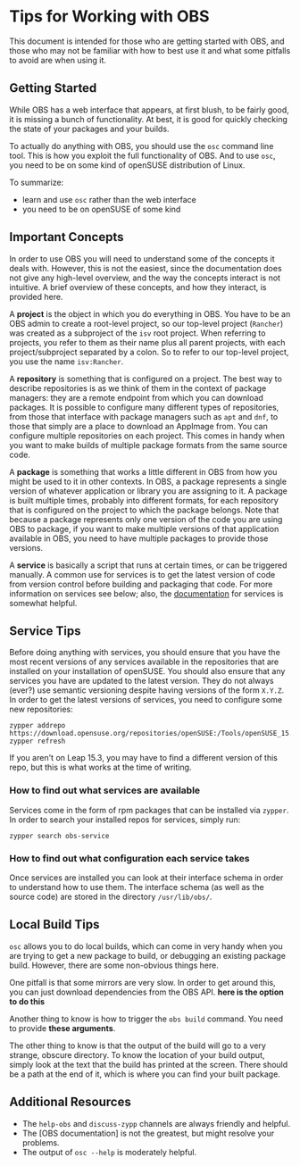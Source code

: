 # Tips for Working with OBS

This document is intended for those who are getting started
with OBS, and those who may not be familiar with how to best
use it and what some pitfalls to avoid are when using it.

## Getting Started

While OBS has a web interface that appears, at first blush,
to be fairly good, it is missing a bunch of functionality.
At best, it is good for quickly checking the state of your
packages and your builds.

To actually do anything with OBS, you should use the `osc`
command line tool. This is how you exploit the full functionality
of OBS. And to use `osc`, you need to be on some kind of
openSUSE distribution of Linux.

To summarize:
- learn and use `osc` rather than the web interface
- you need to be on openSUSE of some kind


## Important Concepts

In order to use OBS you will need to understand some of the
concepts it deals with. However, this is not the easiest, since
the documentation does not give any high-level overview, and
the way the concepts interact is not intuitive. A brief overview
of these concepts, and how they interact, is provided here.

A **project** is the object in which you do everything in OBS.
You have to be an OBS admin to create a root-level project,
so our top-level project (`Rancher`) was created as a subproject
of the `isv` root project. When referring to projects, you
refer to them as their name plus all parent projects, with each
project/subproject separated by a colon. So to refer to our
top-level project, you use the name `isv:Rancher`.

A **repository** is something that is configured on a project.
The best way to describe repositories is as we think of them
in the context of package managers: they are a remote endpoint
from which you can download packages. It is possible to configure
many different types of repositories, from those that interface with
package managers such as `apt` and `dnf`, to those that simply
are a place to download an AppImage from. You can configure multiple
repositories on each project. This comes in handy when you want
to make builds of multiple package formats from the same source code.

A **package** is something that works a little different in OBS
from how you might be used to it in other contexts. In OBS,
a package represents a single version of whatever application
or library you are assigning to it. A package is built multiple
times, probably into different formats, for each repository that
is configured on the project to which the package belongs. Note
that because a package represents only one version of the code
you are using OBS to package, if you want to make multiple versions
of that application available in OBS, you need to have multiple
packages to provide those versions.

A **service** is basically a script that runs at certain times, 
or can be triggered manually.
A common use for services is to get the latest version of code
from version control before building and packaging that code.
For more information on services see below; also, the 
[documentation](service_documentation) for services is somewhat helpful.

[service_documentation]: https://openbuildservice.org/help/manuals/obs-user-guide/cha.obs.source_service.html#sec.obs.sserv.about


## Service Tips

Before doing anything with services, you should ensure that you have
the most recent versions of any services available in the repositories
that are installed on your installation of openSUSE. You should also
ensure that any services you have are updated to the latest version.
They do not always (ever?) use semantic versioning despite having versions
of the form `X.Y.Z`. In order to get the latest versions of services,
you need to configure some new repositories:

```
zypper addrepo https://download.opensuse.org/repositories/openSUSE:/Tools/openSUSE_15.3/openSUSE:Tools.repo
zypper refresh
```

If you aren't on Leap 15.3, you may have to find a different version of
this repo, but this is what works at the time of writing.

### How to find out what services are available

Services come in the form of rpm packages that can be installed via `zypper`.
In order to search your installed repos for services, simply run:

```
zypper search obs-service
```

### How to find out what configuration each service takes

Once services are installed you can look at their interface schema in order
to understand how to use them. The interface schema (as well as the source code)
are stored in the directory `/usr/lib/obs/`.


## Local Build Tips

`osc` allows you to do local builds, which can come in very handy when you
are trying to get a new package to build, or debugging an existing package build.
However, there are some non-obvious things here.

One pitfall is that some mirrors are very slow. In order to get around this,
you can just download dependencies from the OBS API. **here is the option to do this**

Another thing to know is how to trigger the `obs build` command. You need to
provide **these arguments**.

The other thing to know is that the output of the build will go to a very strange,
obscure directory. To know the location of your build output, simply look at
the text that the build has printed at the screen. There should be a path
at the end of it, which is where you can find your built package.


## Additional Resources

- The `help-obs` and `discuss-zypp` channels are always friendly and helpful.
- The [OBS documentation] is not the greatest, but might resolve your problems.
- The output of `osc --help` is moderately helpful.
